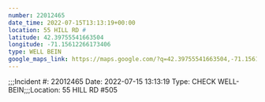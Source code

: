 ```yaml
---
number: 22012465
date_time: 2022-07-15T13:13:19+00:00
location: 55 HILL RD #
latitude: 42.39755541663504
longitude: -71.15612266173406
type: WELL BEIN
google_maps_link: https://maps.google.com/?q=42.39755541663504,-71.15612266173406
---
```


;;;Incident #: 22012465   Date: 2022-07-15 13:13:19   Type: CHECK WELL-BEIN;;;Location: 55 HILL RD #505
